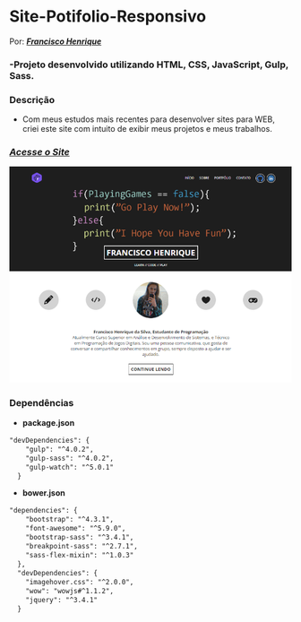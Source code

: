 
# Site-Potifolio-Responsivo
Por: [***Francisco Henrique***](https://www.linkedin.com/in/francisco-henrique-010912189)

### -Projeto desenvolvido utilizando HTML, CSS, JavaScript, Gulp, Sass.

### Descrição

- Com meus estudos mais recentes para desenvolver sites para WEB, criei este site com intuito de exibir meus projetos
e meus trabalhos.

### [***Acesse o Site***](https://fh-portfolio.000webhostapp.com)

![imagem do site](Imagens-ReadMe/Capa-SitePortfolio.PNG)

### Dependências

* **package.json**
~~~
"devDependencies": {
    "gulp": "^4.0.2",
    "gulp-sass": "^4.0.2",
    "gulp-watch": "^5.0.1"
  }
~~~

* **bower.json**
~~~
"dependencies": {
    "bootstrap": "^4.3.1",
    "font-awesome": "^5.9.0",
    "bootstrap-sass": "^3.4.1",
    "breakpoint-sass": "^2.7.1",
    "sass-flex-mixin": "^1.0.3"
  },
  "devDependencies": {
    "imagehover.css": "^2.0.0",
    "wow": "wowjs#^1.1.2",
    "jquery": "^3.4.1"
  }
  ~~~
